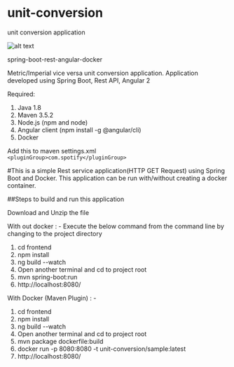 # unit-conversion
unit conversion application

![alt text](https://github.com/srimanthk/unit-conversion.v1/blob/master/Capture.PNG)

spring-boot-rest-angular-docker

Metric/Imperial vice versa unit conversion application. Application developed using Spring Boot, Rest API, Angular 2

Required:

1. Java 1.8
2. Maven 3.5.2
3. Node.js (npm and node)
4. Angular client (npm install -g @angular/cli)
5. Docker

Add this to maven settings.xml </br>
```<pluginGroup>com.spotify</pluginGroup>```

#This is a simple Rest service application(HTTP GET Request) using Spring Boot and Docker. This application can be run with/without creating a docker container.

##Steps to build and run this application

Download and Unzip the file

With out docker : - Execute the below command from the command line by changing to the project directory 
1. cd frontend
2. npm install
3. ng build --watch 
4. Open another terminal and cd to project root 
5. mvn spring-boot:run
6. http://localhost:8080/

With Docker (Maven Plugin) : - 
1. cd frontend
2. npm install
3. ng build --watch 
4. Open another terminal and cd to project root 
5. mvn package dockerfile:build 
6. docker run -p 8080:8080 -t unit-conversion/sample:latest
7. http://localhost:8080/
